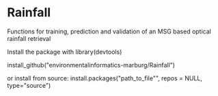 # Rainfall
Functions for training, prediction and validation of an MSG based optical rainfall retrieval


Install the package with 
library(devtools)

install_github("environmentalinformatics-marburg/Rainfall")

or install from source:
install.packages("path_to_file"", repos = NULL, type="source")
